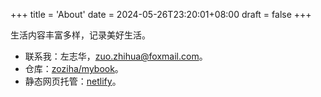 +++
title = 'About'
date = 2024-05-26T23:20:01+08:00
draft = false
+++

生活内容丰富多样，记录美好生活。

* 联系我：左志华，zuo.zhihua@foxmail.com。
* 仓库：[zoziha/mybook](https://github.com/zoziha/mybook)。
* 静态网页托管：[netlify](https://www.netlify.com/)。
